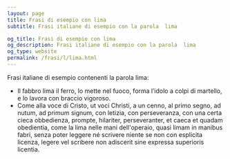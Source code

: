 ```yaml
---
layout: page
title: Frasi di esempio con lima 
subtitle: Frasi italiane di esempio con la parola  lima

og_title: Frasi di esempio con lima 
og_description: Frasi italiane di esempio con la parola  lima
og_type: website
permalink: /frasi/l/lima.html
---
```


Frasi italiane di esempio contenenti la parola lima:


- Il fabbro lima il ferro, lo mette nel fuoco, forma l’idolo a colpi di martello, e lo lavora con braccio vigoroso.
- Come alla voce di Cristo, ut voci Christi, a un cenno, al primo segno, ad nutum, ad primum signum, con letizia, con perseveranza, con una certa cieca obbedienza, prompte, hilariter, perseveranter, et caeca et quadam obedientia, come la lima nelle mani dell'operaio, quasi limam in manibus fabri, senza poter leggere né scrivere niente se non con esplicita licenza, legere vel scribere non adiscerit sine expressa superioris licentia.
